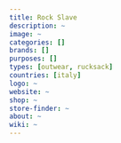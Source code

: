 ```yaml
---
title: Rock Slave
description: ~
image: ~
categories: []
brands: []
purposes: []
types: [outwear, rucksack]
countries: [italy]
logo: ~
website: ~
shop: ~
store-finder: ~
about: ~
wiki: ~
---
```

